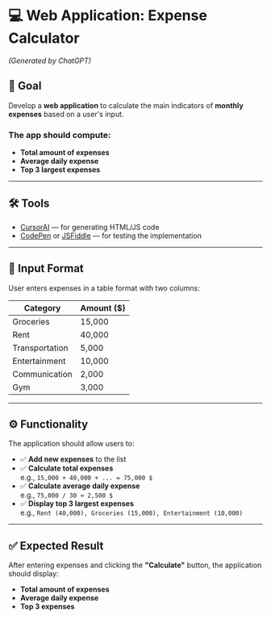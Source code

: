 # 💻 Web Application: Expense Calculator

_(Generated by ChatGPT)_

## 🎯 Goal

Develop a **web application** to calculate the main indicators of **monthly expenses** based on a user's input.

### The app should compute:
- **Total amount of expenses**
- **Average daily expense**
- **Top 3 largest expenses**

---

## 🛠 Tools

- [CursorAI](https://cursor.sh/) — for generating HTML/JS code
- [CodePen](https://codepen.io/) or [JSFiddle](https://jsfiddle.net/) — for testing the implementation

---

## 🧾 Input Format

User enters expenses in a table format with two columns:

| Category        | Amount ($) |
|-----------------|------------|
| Groceries       | 15,000     |
| Rent            | 40,000     |
| Transportation  | 5,000      |
| Entertainment   | 10,000     |
| Communication   | 2,000      |
| Gym             | 3,000      |

---

## ⚙️ Functionality

The application should allow users to:

- ✅ **Add new expenses** to the list
- ✅ **Calculate total expenses**  
  e.g., `15,000 + 40,000 + ... = 75,000 $`
- ✅ **Calculate average daily expense**  
  e.g., `75,000 / 30 ≈ 2,500 $`
- ✅ **Display top 3 largest expenses**  
  e.g., `Rent (40,000), Groceries (15,000), Entertainment (10,000)`

---

## ✅ Expected Result

After entering expenses and clicking the **"Calculate"** button, the application should display:

- **Total amount of expenses**
- **Average daily expense**
- **Top 3 expenses**
